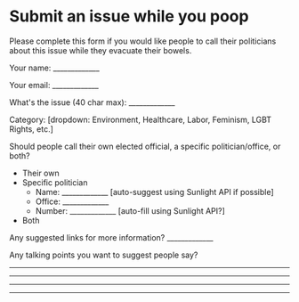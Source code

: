 # Submit an issue while you poop

Please complete this form if you would like people to call their politicians about this issue while they evacuate their bowels.

Your name: _____________

Your email: _____________ 

What's the issue (40 char max): _____________

Category: [dropdown: Environment, Healthcare, Labor, Feminism, LGBT Rights, etc.]

Should people call their own elected official, a specific politician/office, or both?
* Their own 
* Specific politician
  * Name: _____________ [auto-suggest using Sunlight API if possible]
  * Office: _____________
  * Number: _____________ [auto-fill using Sunlight API?]
* Both

Any suggested links for more information? _____________

Any talking points you want to suggest people say?
_____________
_____________
_____________
_____________
